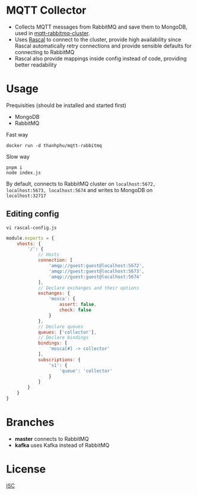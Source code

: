 # MQTT Collector

* Collects MQTT messages from RabbitMQ and save them to MongoDB, used in [mqtt-rabbitmq-cluster](https://github.com/thanhphu/mqtt-rabbitmq-cluster).
* Uses [Rascal](https://github.com/guidesmiths/rascal) to connect to the cluster, provide high availability since Rascal automatically retry connections and provide sensible defaults for connecting to RabbitMQ
* Rascal also provide mappings inside config instead of code, providing better readability

# Usage
Prequisities (should be installed and started first)
* MongoDB
* RabbitMQ

Fast way
```
docker run -d thanhphu/mqtt-rabbitmq
```

Slow way
```
pnpm i
node index.js
```

By default, connects to RabbitMQ cluster on `localhost:5672, localhost:5673, localhost:5674` and writes to MongoDB on `localhost:32717`

## Editing config
```
vi rascal-config.js
```

```js
module.exports = {
    vhosts: {
        '/': {
            // Hosts
            connection: [ 
                'amqp://guest:guest@localhost:5672',
                'amqp://guest:guest@localhost:5673',
                'amqp://guest:guest@localhost:5674'
            ],
            // Declare exchanges and their options
            exchanges: {
                'mosca': {
                    assert: false,
                    check: false
                }
            },
            // Declare queues
            queues: ['collector'],
            // Declare bindings
            bindings: [
                'mosca[#] -> collector'
            ],
            subscriptions: {
                's1': {
                    'queue': 'collector'
                }
            }
        }
    }
}
```
# Branches
* **master** connects to RabbitMQ
* **kafka** uses Kafka instead of RabbitMQ
# License
[ISC](LICENSE.txt)